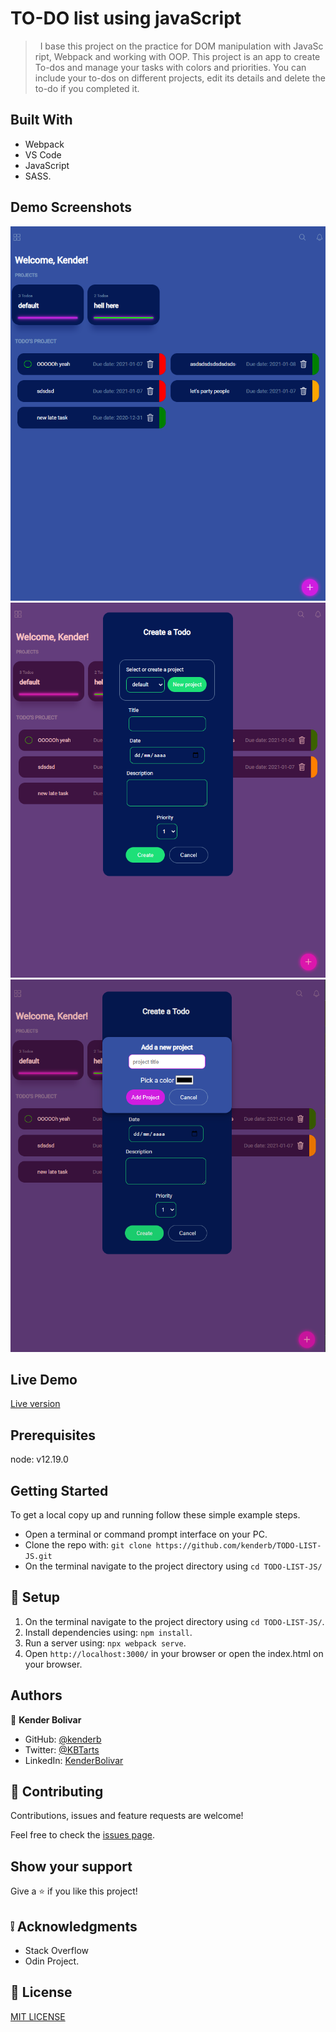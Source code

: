 # TO-DO list using javaScript

>   I base this project on the practice for DOM manipulation with JavaScript, Webpack and working with OOP. This project is an app to create To-dos and manage your tasks with colors and priorities. You can include your to-dos on different projects, edit its details and delete the to-do if you completed it.

## Built With

- Webpack
- VS Code
- JavaScript
- SASS.

## Demo Screenshots

![screenshot](Capture_one.PNG)
![screenshot](Capture_two.PNG)
![screenshot](Capture_three.PNG)

## Live Demo

[Live version](https://rawcdn.githack.com/kenderb/TODO-LIST-JS/aee88b4bd19c120051ce8489dac43637a856a9d0/dist/index.html)

## Prerequisites

node: v12.19.0
## Getting Started
To get a local copy up and running follow these simple example steps.

- Open a terminal or command prompt interface on your PC.
- Clone the repo with: `git clone https://github.com/kenderb/TODO-LIST-JS.git`
- On the terminal navigate to the project directory using `cd TODO-LIST-JS/`

## 📝 Setup

1. On the terminal navigate to the project directory using `cd TODO-LIST-JS/`.
2. Install dependencies using: `npm install`.
2. Run a server using: `npx webpack serve`.
3. Open `http://localhost:3000/` in your browser or open the index.html on your browser.

## Authors

👤 **Kender Bolivar**

- GitHub: [@kenderb](https://github.com/ken)
- Twitter: [@KBTarts](https://twitter.com/KBTarts )
- LinkedIn: [KenderBolivar](https://www.linkedin.com/in/kender-bolivar-1736086b/ )


## 🤝 Contributing

Contributions, issues and feature requests are welcome!

Feel free to check the [issues page](https://github.com/kenderb/TODO-LIST-JS/issues).

## Show your support

Give a ⭐️ if you like this project!

## :grey_exclamation: Acknowledgments

- Stack Overflow
- Odin Project.

## 📝 License

[MIT LICENSE](LICENSE)
